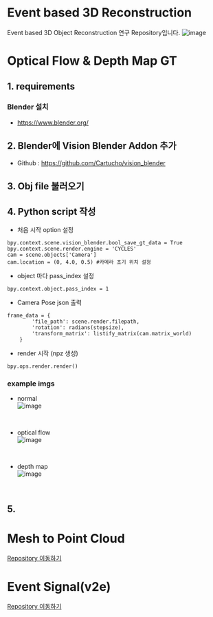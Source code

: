 # Event based 3D Reconstruction

Event based 3D Object Reconstruction 연구 Repository입니다.
![image](https://user-images.githubusercontent.com/44921488/125921177-210e8939-f4f0-467a-8e05-812a64d8aed1.png)

# Optical Flow & Depth Map GT
## 1. requirements
### Blender 설치
- https://www.blender.org/

## 2. Blender에 Vision Blender Addon 추가
- Github : https://github.com/Cartucho/vision_blender

## 3. Obj file 불러오기


## 4. Python script 작성
- 처음 시작 option 설정
```
bpy.context.scene.vision_blender.bool_save_gt_data = True
bpy.context.scene.render.engine = 'CYCLES'
cam = scene.objects['Camera']
cam.location = (0, 4.0, 0.5) #카메라 초기 위치 설정
```

- object 마다 pass_index 설정
```
bpy.context.object.pass_index = 1
```
- Camera Pose json 출력

```
frame_data = {
        'file_path': scene.render.filepath,
        'rotation': radians(stepsize),
        'transform_matrix': listify_matrix(cam.matrix_world)
    }
```

- render 시작 (npz 생성)
```
bpy.ops.render.render()
```

### example imgs
- normal<br>
![image](https://user-images.githubusercontent.com/51734430/125779800-15cf838f-2c8c-42cf-8527-aaf6be556187.png)
<br>

- optical flow<br>
![image](https://user-images.githubusercontent.com/51734430/125779642-8b651506-0525-48cc-b6b7-9a9eb993955d.png)
<br>

- depth map<br>
![image](https://user-images.githubusercontent.com/51734430/125779667-091b9fe2-4500-455b-a799-78996f0381d4.png)
<br>

## 5.  

# Mesh to Point Cloud
[Repository 이동하기](https://github.com/kuai-lab/Event-based-3D-Reconstruction/tree/main/mesh2pc)
# Event Signal(v2e)
[Repository 이동하기](https://github.com/kuai-lab/Event-based-3D-Reconstruction/tree/main/v2e)
